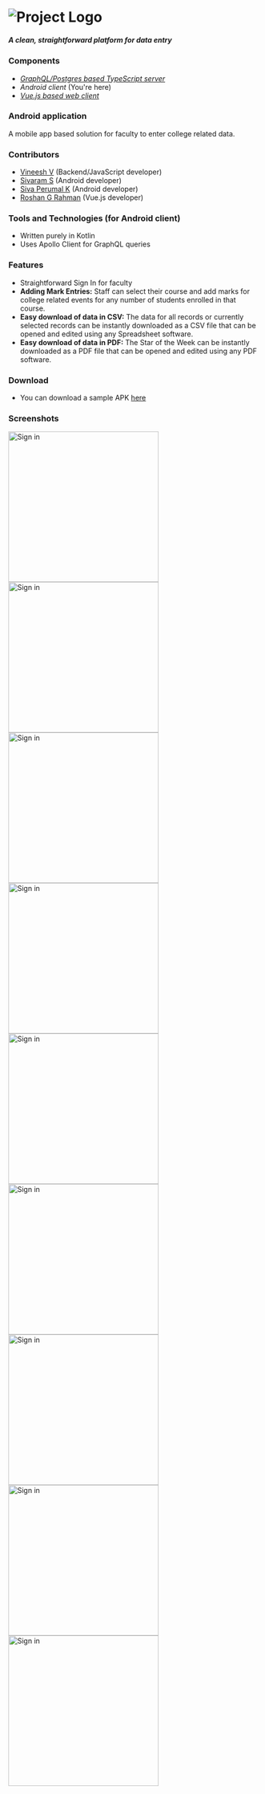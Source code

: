 
# ![Project Logo](https://github.com/ThalapathySiva/LeadershipBoard/raw/master/assets/logo.png)
##### _A clean, straightforward platform for data entry_
###
### Components
- [*GraphQL/Postgres based TypeScript server*](https://github.com/vineeshvk/Leadership-Board-Backend)
- *Android client* (You're here)
- [*Vue.js based web client*](https://github.com/roshanrahman/vue-leadership)
### Android application
A mobile app based solution for faculty to enter college related data.

### Contributors
- [Vineesh V](https://www.github.com/vineeshvk) (Backend/JavaScript developer)
- [Sivaram S](https://www.github.com/ThalapathySiva) (Android developer)
- [Siva Perumal K](https://www.github.com/sivaperumal644) (Android developer)
- [Roshan G Rahman](https://www.github.com/roshanrahman) (Vue.js developer)

### Tools and Technologies (for Android client)
- Written purely in Kotlin
- Uses Apollo Client for GraphQL queries

### Features
- Straightforward Sign In for faculty
- **Adding Mark Entries:** Staff can select their course and add marks for college related events for any number of students enrolled in that course.
- **Easy download of data in CSV:** The data for all records or currently selected records can be instantly downloaded as a CSV file that can be opened and edited using any Spreadsheet software.
- **Easy download of data in PDF:** The Star of the Week can be instantly downloaded as a PDF file that can be opened and edited using any PDF software.

### Download
- You can download a sample APK [here](https://drive.google.com/open?id=161uw2XTEcpq-U7fF33_ke8jkZjbL4UaP)

### Screenshots
<img src="https://github.com/ThalapathySiva/LeadershipBoard/raw/master/assets/sign.png" alt="Sign in" width="300">
<img src="https://github.com/ThalapathySiva/LeadershipBoard/raw/master/assets/dashboard.png" alt="Sign in" width="300">
<img src="https://github.com/ThalapathySiva/LeadershipBoard/raw/master/assets/new.png" alt="Sign in" width="300">
<img src="https://github.com/ThalapathySiva/LeadershipBoard/raw/master/assets/mark.png" alt="Sign in" width="300">
<img src="https://github.com/ThalapathySiva/LeadershipBoard/raw/master/assets/records.png" alt="Sign in" width="300">
<img src="https://github.com/ThalapathySiva/LeadershipBoard/raw/master/assets/download.png" alt="Sign in" width="300">
<img src="https://github.com/ThalapathySiva/LeadershipBoard/raw/master/assets/pd.png" alt="Sign in" width="300">
<img src="https://github.com/ThalapathySiva/LeadershipBoard/raw/master/assets/sheet.png" alt="Sign in" width="300">
<img src="https://drive.google.com/open?id=1qsxW4tuGy7lO5aDHWMv_dWykV1UEvoPZ" alt="Sign in" width="300">


 
